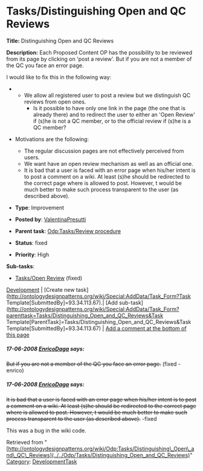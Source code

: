 #  Tasks/Distinguishing Open and QC Reviews


__Title:__ Distinguishing Open and QC Reviews


__Description:__ Each Proposed Content OP has the possibility to be reviewed from its page by clicking on 'post a review'. But if you are not a member of the QC you face an error page.


I would like to fix this in the following way:



* + We allow all registered user to post a review but we distinguish QC reviews from open ones.
	+ Is it possible to have only one link in the page (the one that is already there) and to redirect the user to either an 'Open Review' if (s)he is not a QC member, or to the official review if (s)he is a QC member?
* Motivations are the following:
	+ The regular discussion pages are not effectively perceived from users.
	+ We want have an open review mechanism as well as an official one.
	+ It is bad that a user is faced with an error page when his/her intent is to post a comment on a wiki. At least (s)he should be redirected to the correct page where is allowed to post. However, t would be much better to make such process transparent to the user (as described above).


  





* __Type__: Improvement
* __Posted by__: [ValentinaPresutti](../../User/ValentinaPresutti "User:ValentinaPresutti")
* __Parent task__: [Odp:Tasks/Review procedure](../../Odp/Tasks/Review_procedure "Odp:Tasks/Review procedure")
* __Status__: fixed


* __Priority__: High




__Sub-tasks__:



* [Tasks/Open Review](../../Form/Content_OP_Proposal_Open_Review_Form "Odp:Tasks/Open Review") (fixed)



[Development](../../Odp/Development "Odp:Development") | [Create new task](http://ontologydesignpatterns.org/wiki/Special:AddData/Task_Form?Task Template[SubmittedBy]=93.34.113.67).| [Add sub-task](http://ontologydesignpatterns.org/wiki/Special:AddData/Task_Form?parenttask=Tasks/Distinguishing_Open_and_QC_Reviews&Task Template[ParentTask]=Tasks/Distinguishing_Open_and_QC_Reviews&Task Template[SubmittedBy]=93.34.113.67) | [Add a comment at the bottom of this page](../index.php@title=Odp%253AAdd_comment&target=Odp%253ATasks%252F../../Odp/Tasks/Distinguishing_Open_and_QC_Reviews#New_comment "http://ontologydesignpatterns.org/wiki/index.php?title=Odp:Add_comment&target=Odp:Tasks/Distinguishing_Open_and_QC_Reviews#New_comment")
#####  17-06-2008 [EnricoDaga](../../User/EnricoDaga "User:EnricoDaga") says:


~~But if you are not a member of the QC you face an error page.~~ (fixed -enrico)



#####  17-06-2008 [EnricoDaga](../../User/EnricoDaga "User:EnricoDaga") says:


~~It is bad that a user is faced with an error page when his/her intent is to post a comment on a wiki. At least (s)he should be redirected to the correct page where is allowed to post. However, t would be much better to make such process transparent to the user (as described above).~~ -fixed


This was a bug in the wiki code.





Retrieved from "[http://ontologydesignpatterns.org/wiki/Odp:Tasks/Distinguishing\_Open\_and\_QC\_Reviews](../../Odp/Tasks/Distinguishing_Open_and_QC_Reviews)"
 [Category](http://ontologydesignpatterns.org/wiki/Special:Categories "Special:Categories"): [DevelopmentTask](../../Category/DevelopmentTask "Category:DevelopmentTask")